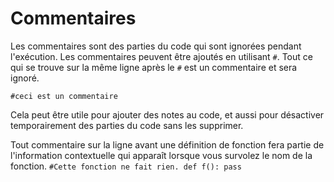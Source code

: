 # Commentaires
Les commentaires sont des parties du code qui sont ignorées pendant l'exécution.
Les commentaires peuvent être ajoutés en utilisant `#`. Tout ce qui se trouve sur la même ligne après le `#` est un commentaire et sera ignoré.

`#ceci est un commentaire`

Cela peut être utile pour ajouter des notes au code, et aussi pour désactiver temporairement des parties du code sans les supprimer.

Tout commentaire sur la ligne avant une définition de fonction fera partie de l'information contextuelle qui apparaît lorsque vous survolez le nom de la fonction.
`#Cette fonction ne fait rien.
def f():
    pass`